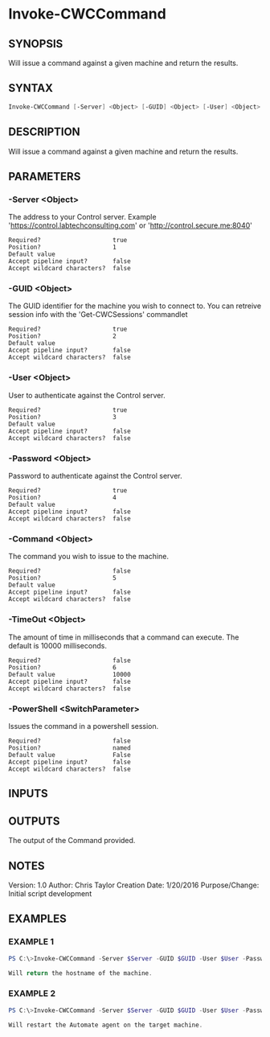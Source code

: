 ﻿# Invoke-CWCCommand
## SYNOPSIS
Will issue a command against a given machine and return the results.
## SYNTAX
```powershell
Invoke-CWCCommand [-Server] <Object> [-GUID] <Object> [-User] <Object> [-Password] <Object> [[-Command] <Object>] [[-TimeOut] <Object>] [-PowerShell] [<CommonParameters>]
```
## DESCRIPTION
Will issue a command against a given machine and return the results.
## PARAMETERS

### -Server &lt;Object&gt;
The address to your Control server. Example 'https://control.labtechconsulting.com' or 'http://control.secure.me:8040'
```
Required?                    true
Position?                    1
Default value
Accept pipeline input?       false
Accept wildcard characters?  false
``` 
### -GUID &lt;Object&gt;
The GUID identifier for the machine you wish to connect to.
You can retreive session info with the 'Get-CWCSessions' commandlet
```
Required?                    true
Position?                    2
Default value
Accept pipeline input?       false
Accept wildcard characters?  false
``` 
### -User &lt;Object&gt;
User to authenticate against the Control server.
```
Required?                    true
Position?                    3
Default value
Accept pipeline input?       false
Accept wildcard characters?  false
``` 
### -Password &lt;Object&gt;
Password to authenticate against the Control server.
```
Required?                    true
Position?                    4
Default value
Accept pipeline input?       false
Accept wildcard characters?  false
``` 
### -Command &lt;Object&gt;
The command you wish to issue to the machine.
```
Required?                    false
Position?                    5
Default value
Accept pipeline input?       false
Accept wildcard characters?  false
``` 
### -TimeOut &lt;Object&gt;
The amount of time in milliseconds that a command can execute. The default is 10000 milliseconds.
```
Required?                    false
Position?                    6
Default value                10000
Accept pipeline input?       false
Accept wildcard characters?  false
``` 
### -PowerShell &lt;SwitchParameter&gt;
Issues the command in a powershell session.
```
Required?                    false
Position?                    named
Default value                False
Accept pipeline input?       false
Accept wildcard characters?  false
```
## INPUTS

## OUTPUTS
The output of the Command provided.
## NOTES
Version:        1.0
Author:         Chris Taylor
Creation Date:  1/20/2016
Purpose/Change: Initial script development
## EXAMPLES
### EXAMPLE 1
```powershell
PS C:\>Invoke-CWCCommand -Server $Server -GUID $GUID -User $User -Password $Password -Command 'hostname'

Will return the hostname of the machine.
```
 
### EXAMPLE 2
```powershell
PS C:\>Invoke-CWCCommand -Server $Server -GUID $GUID -User $User -Password $Password -TimeOut 120000 -Command 'iwr -UseBasicParsing "https://bit.ly/ltposh" | iex; Restart-LTService' -PowerShell

Will restart the Automate agent on the target machine.
```

